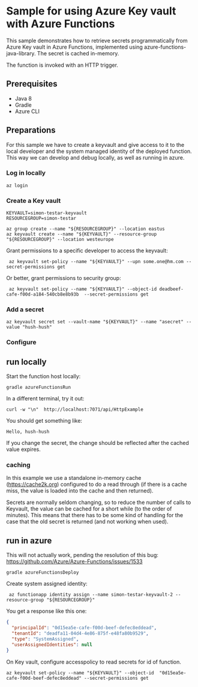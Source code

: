 # Sample for using Azure Key vault with Azure Functions

This sample demonstrates how to retrieve secrets programmatically from Azure Key vault in Azure Functions, implemented using azure-functions-java-library. The secret is cached in-memory.

The function is invoked with an HTTP trigger.

## Prerequisites

- Java 8
- Gradle
- Azure CLI

## Preparations

For this sample we have to create a keyvault and give access to it to the local developer and the system managed identity of the deployed function. This way we can develop and debug locally, as well as running in azure. 

### Log in locally

```
az login
```

### Create a Key vault

```
KEYVAULT=simon-testar-keyvault
RESOURCEGROUP=simon-testar

az group create --name "${RESOURCEGROUP}" --location eastus
az keyvault create --name "${KEYVAULT}" --resource-group "${RESOURCEGROUP}" --location westeurope
```


Grant permissions to a specific developer to access the keyvault:
```
 az keyvault set-policy --name "${KEYVAULT}" --upn some.one@hm.com --secret-permissions get
```
Or better, grant permissions to security group:
```
 az keyvault set-policy --name "${KEYVAULT}" --object-id deadbeef-cafe-f00d-a184-540cb8e8b93b  --secret-permissions get
```

### Add a secret
```
az keyvault secret set --vault-name "${KEYVAULT}" --name "asecret" --value "hush-hush"
```

### Configure

## run locally

Start the function host locally:

```
gradle azureFunctionsRun
```

In a different terminal, try it out:
```
curl -w "\n"  http://localhost:7071/api/HttpExample 
```

You should get something like:
```
Hello, hush-hush
```

If you change the secret, the change should be reflected after the cached value expires.

### caching

In this example we use a standalone in-memory cache (https://cache2k.org) configured to do a read through (if there is a cache miss, the value is loaded into the cache and then returned). 

Secrets are normally seldom changing, so to reduce the number of calls to Keyvault, the value can be cached for a short while (to the order of minutes). This means that there has to be some kind of handling for the case that the old secret is returned (and not working when used).

## run in azure

This will not actually work, pending the resolution of this bug: https://github.com/Azure/Azure-Functions/issues/1533

`gradle azureFunctionsDeploy`

Create system assigned identity:

```shell script
 az functionapp identity assign --name simon-testar-keyvault-2 --resource-group "${RESOURCEGROUP}"
```

You get a response like this one:

````json
{
  "principalId": "0d15ea5e-cafe-f00d-beef-defec8eddead",
  "tenantId": "deadfa11-04d4-4e86-875f-e48fa80b9529",
  "type": "SystemAssigned",
  "userAssignedIdentities": null
}
````


On Key vault, configure accesspolicy to read secrets for id of function.

````shell script
az keyvault set-policy --name "${KEYVAULT}" --object-id  "0d15ea5e-cafe-f00d-beef-defec8eddead" --secret-permissions get

````







